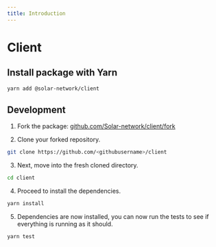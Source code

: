 ```yaml
---
title: Introduction
---
```


# Client

## Install package with Yarn

```bash
yarn add @solar-network/client
```

## Development

1. Fork the package: <a href="https://github.com/Solar-network/client/fork" target="_blank" rel="noopener noreferrer">github.com/Solar-network/client/fork</a>

2. Clone your forked repository.

```bash
git clone https://github.com/<githubusername>/client
```

<!-- markdownlint-disable MD029 -->
3. Next, move into the fresh cloned directory.
<!-- markdownlint-enable MD029 -->

```bash
cd client
```

<!-- markdownlint-disable MD029 -->
4. Proceed to install the dependencies.
<!-- markdownlint-enable MD029 -->

```bash
yarn install
```

<!-- markdownlint-disable MD029 -->
5. Dependencies are now installed, you can now run the tests to see if everything is running as it should.
<!-- markdownlint-enable MD029 -->

```bash
yarn test
```
